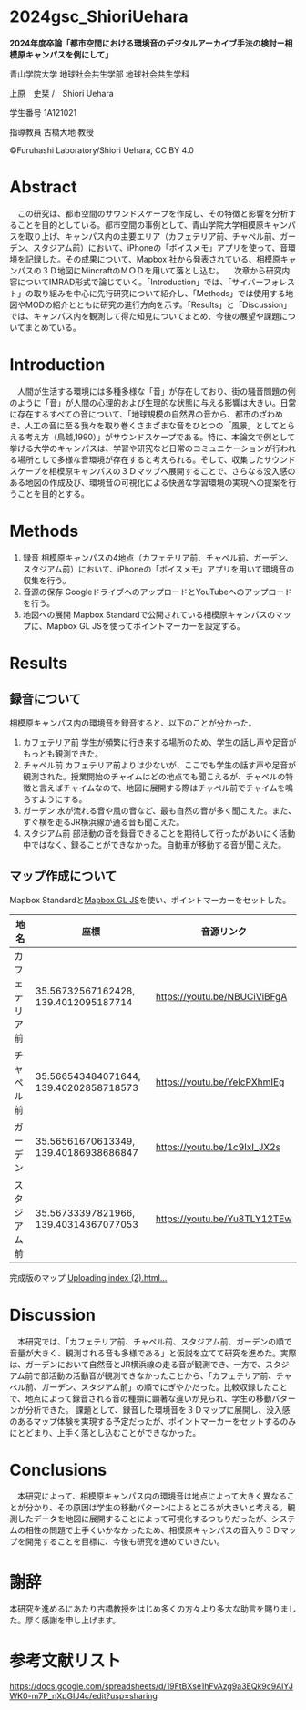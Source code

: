 # 2024gsc_ShioriUehara
**2024年度卒論「都市空間における環境音のデジタルアーカイブ手法の検討ー相模原キャンパスを例にして」**

青山学院大学 地球社会共生学部 地球社会共生学科

上原　史栞 /　Shiori Uehara

学生番号 1A121021

指導教員 古橋大地 教授

©︎Furuhashi Laboratory/Shiori Uehara, CC BY 4.0

# Abstract
　この研究は、都市空間のサウンドスケープを作成し、その特徴と影響を分析することを目的としている。都市空間の事例として、青山学院大学相模原キャンパスを取り上げ、キャンパス内の主要エリア（カフェテリア前、チャペル前、ガーデン、スタジアム前）において、iPhoneの「ボイスメモ」アプリを使って、音環境を記録した。その成果について、Mapbox 社から発表されている、相模原キャンパスの３Ｄ地図にMincraftのＭＯＤを用いて落とし込む。
　次章から研究内容についてIMRAD形式で論じていく。「Introduction」では、「サイバーフォレスト」の取り組みを中心に先行研究について紹介し、「Methods」では使用する地図やMODの紹介とともに研究の進行方向を示す。「Results」と「Discussion」では、キャンパス内を観測して得た知見についてまとめ、今後の展望や課題についてまとめている。

# Introduction
　人間が生活する環境には多種多様な「音」が存在しており、街の騒音問題の例のように「音」が人間の心理的および生理的な状態に与える影響は大きい。日常に存在するすべての音について、「地球規模の自然界の音から、都市のざわめき、人工の音に至る我々を取り巻くさまざまな音をひとつの「風景」としてとらえる考え方（鳥越,1990）」がサウンドスケープである。特に、本論文で例として挙げる大学のキャンパスは、学習や研究など日常のコミュニケーションが行われる場所として多様な音環境が存在すると考えられる。そして、収集したサウンドスケープを相模原キャンパスの３Ｄマップへ展開することで、さらなる没入感のある地図の作成及び、環境音の可視化による快適な学習環境の実現への提案を行うことを目的とする。

# Methods
1.	録音
相模原キャンパスの4地点（カフェテリア前、チャペル前、ガーデン、スタジアム前）において、iPhoneの「ボイスメモ」アプリを用いて環境音の収集を行う。
2. 音源の保存
GoogleドライブへのアップロードとYouTubeへのアップロードを行う。
3.	地図への展開
Mapbox Standardで公開されている相模原キャンパスのマップに、Mapbox GL JSを使ってポイントマーカーを設定する。

# Results
## 録音について
相模原キャンパス内の環境音を録音すると、以下のことが分かった。

1.	カフェテリア前
学生が頻繁に行き来する場所のため、学生の話し声や足音がもっとも観測できた。
2.	チャペル前
カフェテリア前よりは少ないが、ここでも学生の話す声や足音が観測された。授業開始のチャイムはどの地点でも聞こえるが、チャペルの特徴と言えばチャイムなので、地図に展開する際はチャペル前でチャイムを鳴らすようにする。
3.	ガーデン
水が流れる音や風の音など、最も自然の音が多く聞こえた。また、すぐ横を走るJR横浜線が通る音も聞こえた。
4.	スタジアム前
部活動の音を録音できることを期待して行ったがあいにく活動中ではなく、録ることができなかった。自動車が移動する音が聞こえた。

## マップ作成について
Mapbox Standardと[Mapbox GL JS]([url](https://docs.mapbox.com/help/ja/tutorials/custom-markers-gl-js/#:~:text=Mapbox%20GL%20JS%E3%81%A7%E3%82%AB%E3%82%B9%E3%82%BF%E3%83%A0%E3%83%9E%E3%83%BC%E3%82%AB%E3%83%BC%E3%82%92%E8%BF%BD%E5%8A%A0%E3%81%99%E3%82%8B%201%20%E5%89%8D%E6%8F%90%E6%9D%A1%E4%BB%B6%20%E3%81%93%E3%81%AE%E3%82%AC%E3%82%A4%E3%83%89%E3%81%AB%E5%BE%93%E3%81%86%E3%81%9F%E3%82%81%E3%81%AB%E5%BF%85%E8%A6%81%E3%81%AA%E3%82%82%E3%81%AE%EF%BC%9A%20...%202,...%207%20%E3%82%B9%E3%83%86%E3%83%83%E3%83%976%EF%BC%9A%E3%83%9E%E3%83%BC%E3%82%AB%E3%83%BC%E3%81%AB%E3%83%9D%E3%83%83%E3%83%97%E3%82%A2%E3%83%83%E3%83%97%E3%82%92%E6%B7%BB%E4%BB%98%E3%81%99%E3%82%8B%20...%208%20%E3%82%B9%E3%83%86%E3%83%83%E3%83%977%EF%BC%9ACSS%E3%82%92%E4%BD%BF%E7%94%A8%E3%81%97%E3%81%A6%E3%83%9D%E3%83%83%E3%83%97%E3%82%A2%E3%83%83%E3%83%97%E3%81%AE%E3%82%B9%E3%82%BF%E3%82%A4%E3%83%AB%E3%82%92%E8%A8%AD%E5%AE%9A%E3%81%99%E3%82%8B%20...%20%E3%81%9D%E3%81%AE%E4%BB%96%E3%81%AE%E3%82%A2%E3%82%A4%E3%83%86%E3%83%A0))を使い、ポイントマーカーをセットした。

| 地名    | 座標    |   音源リンク  | 
| --- | --- | --- | 
| カフェテリア前    |  35.56732567162428, 139.4012095187714   |  https://youtu.be/NBUCiViBFgA   | 
|  チャペル前   | 35.566543484071644, 139.40202858718573    |  https://youtu.be/YelcPXhmIEg   | 
|  ガーデン   |  35.56561670613349, 139.40186938686847   |  https://youtu.be/1c9IxI_JX2s   | 
|  スタジアム前   | 35.56733397821966, 139.40314367077053    |  https://youtu.be/Yu8TLY12TEw   | 

完成版のマップ
[Uploading index (2).html…]()


# Discussion
　本研究では、「カフェテリア前、チャペル前、スタジアム前、ガーデンの順で音量が大きく、観測される音も多様である」と仮説を立てて研究を進めた。実際は、ガーデンにおいて自然音とJR横浜線の走る音が観測でき、一方で、スタジアム前で部活動の活動音が観測できなかったことから、「カフェテリア前、チャペル前、ガーデン、スタジアム前」の順でにぎやかだった。比較収録したことで、地点によって録音される音の種類に顕著な違いが見られ、学生の移動パターンが分析できた。
課題として、録音した環境音を３Ｄマップに展開し、没入感のあるマップ体験を実現する予定だったが、ポイントマーカーをセットするのみにとどまり、上手く落とし込むことができなかった。

# Conclusions
　本研究によって、相模原キャンパス内の環境音は地点によって大きく異なることが分かり、その原因は学生の移動パターンによるところが大きいと考える。観測したデータを地図に展開することによって可視化するつもりだったが、システムの相性の問題で上手くいかなかったため、相模原キャンパスの音入り３Ｄマップを開発することを目標に、今後も研究を進めていきたい。
 
# 謝辞
本研究を進めるにあたり古橋教授をはじめ多くの方々より多大な助言を賜りました。厚く感謝を申し上げます。

# 参考文献リスト
https://docs.google.com/spreadsheets/d/19FtBXse1hFvAzg9a3EQk9c9AlYJWK0-m7P_nXpGIJ4c/edit?usp=sharing
